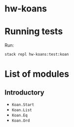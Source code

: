 # hw-koans

# Running tests

Run:

```
stack repl hw-koans:test:koan
```

# List of modules

## Introductory
* `Koan.Start`
* `Koan.List`
* `Koan.Eq`
* `Koan.Ord`
